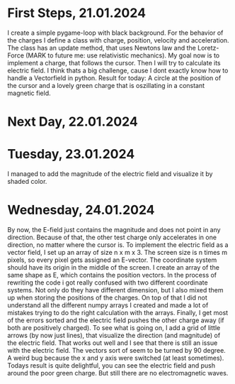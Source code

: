 # First Steps, 21.01.2024
I create a simple pygame-loop with black background. For the behavior of the charges I define a class with charge, position, velocity and acceleration. The class has an update method, that uses Newtons law and the Loretz-Force (MARK to future me: use relativistic mechanics). My goal now is to implement a charge, that follows the cursor. Then I will try to calculate its electric field. I think thats a big challenge, cause I dont exactly know how to handle a Vectorfield in python.
Result for today: A circle at the position of the cursor and a lovely green charge that is oszillating in a constant magnetic field.

# Next Day, 22.01.2024


# Tuesday, 23.01.2024
I managed to add the magnitude of the electric field and visualize it by shaded color.

# Wednesday, 24.01.2024
By now, the E-field just contains the magnitude and does not point in any direction. Because of that, the other test charge only accelerates in one direction, no matter where the cursor is. To implement the electric field as a vector field, I set up an array of size n x m x 3. The screen size is n times m pixels, so every pixel gets assigned an E-vector. The coordinate system should have its origin in the middle of the screen. I create an array of the same shape as E, which contains the position vectors. In the process of rewriting the code i got really confused with two different coordinate systems. Not only do they have different dimension, but I also mixed them up when storing the positions of the charges. On top of that I did not understand all the different numpy arrays I created and made a lot of mistakes trying to do the right calculation with the arrays. Finally, I get most of the errors sorted and the electric field pushes the other charge away (if both are positively charged). To see what is going on, I add a grid of little arrows (by now just lines), that visualize the direction (and magnitude) of the electric field. That works out well and I see that there is still an issue with the electric field. The vectors sort of seem to be turned by 90 degree. A weird bug because the x and y axis were switched (at least sometimes). Todays result is quite delightful, you can see the electric field and push around the poor green charge. But still there are no electromagnetic waves.